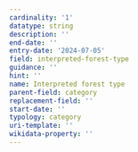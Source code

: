 ```yaml
---
cardinality: '1'
datatype: string
description: ''
end-date: ''
entry-date: '2024-07-05'
field: interpreted-forest-type
guidance: ''
hint: ''
name: Interpreted forest type
parent-field: category
replacement-field: ''
start-date: ''
typology: category
uri-template: ''
wikidata-property: ''
---
```

